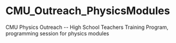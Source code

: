 # CMU_Outreach_PhysicsModules
CMU Physics Outreach -- High School Teachers Training Program, programming session for physics modules
